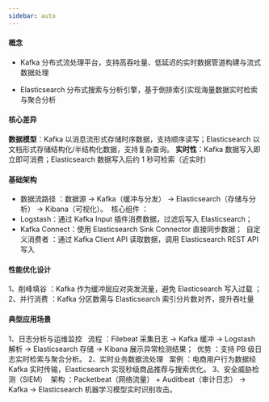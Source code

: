 ```yaml
---
sidebar: auto
---
```


#### 概念

- Kafka
  分布式流处理平台，支持高吞吐量、低延迟的实时数据管道构建与流式数据处理 ‌

- ‌Elasticsearch
  分布式搜索与分析引擎，基于倒排索引实现海量数据实时检索与聚合分析 ‌

#### 核心差异

‌**数据模型**：Kafka 以消息流形式存储时序数据，支持顺序读写；Elasticsearch 以文档形式存储结构化/半结构化数据，支持复杂查询。
‌**实时性**：Kafka 数据写入即立即可消费；Elasticsearch 数据写入后约 1 秒可检索（近实时）‌

#### 基础架构

- 数据流路径 ‌：数据源 → Kafka（缓冲与分发） → Elasticsearch（存储与分析） → Kibana（可视化）。
  ‌ 核心组件 ‌：
- Logstash‌：通过 Kafka Input 插件消费数据，过滤后写入 Elasticsearch‌；
- Kafka Connect‌：使用 Elasticsearch Sink Connector 直接同步数据；
  ‌ 自定义消费者 ‌：通过 Kafka Client API 读取数据，调用 Elasticsearch REST API 写入 ‌

#### 性能优化设计

‌1、削峰填谷 ‌：Kafka 作为缓冲层应对突发流量，避免 Elasticsearch 写入过载 ‌；
‌2、并行消费 ‌：Kafka 分区数需与 Elasticsearch 索引分片数对齐，提升吞吐量 ‌

#### 典型应用场景

‌1、日志分析与运维监控 ‌
‌ 流程 ‌：Filebeat 采集日志 → Kafka 缓冲 → Logstash 解析 → Elasticsearch 存储 → Kibana 展示异常检测结果；
‌ 优势 ‌：支持 PB 级日志实时检索与聚合分析。
‌2、实时业务数据流处理 ‌
‌ 案例 ‌：电商用户行为数据经 Kafka 实时传输，Elasticsearch 实现秒级商品推荐与搜索优化。
‌3、安全威胁检测（SIEM）‌
‌ 架构 ‌：Packetbeat（网络流量） + Auditbeat（审计日志） → Kafka → Elasticsearch 机器学习模型实时识别攻击。
